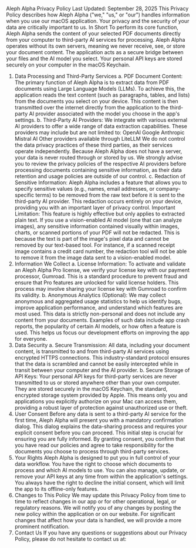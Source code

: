 Aleph Alpha Privacy Policy
Last Updated: September 28, 2025
This Privacy Policy describes how Aleph Alpha ("we," "us," or "our") handles information when you use our macOS application. Your privacy and the security of your data are critically important to us.
In Short
To perform its core function, Aleph Alpha sends the content of your selected PDF documents directly from your computer to third-party AI services for processing. Aleph Alpha operates without its own servers, meaning we never receive, see, or store your document content. The application acts as a secure bridge between your files and the AI model you select. Your personal API keys are stored securely on your computer in the macOS Keychain.
1. Data Processing and Third-Party Services
a. PDF Document Content:
The primary function of Aleph Alpha is to extract data from PDF documents using Large Language Models (LLMs). To achieve this, the application reads the text content (such as paragraphs, tables, and lists) from the documents you select on your device. This content is then transmitted over the internet directly from the application to the third-party AI provider associated with the model you choose in the app's settings.
b. Third-Party AI Providers:
We integrate with various external AI providers to offer a wide range of data extraction capabilities. These providers may include but are not limited to:
OpenAI
Google
Anthropic
Mistral AI
Other providers available through LiteLLM
We do not control the data privacy practices of these third parties, as their services operate independently. Because Aleph Alpha does not have a server, your data is never routed through or stored by us. We strongly advise you to review the privacy policies of the respective AI providers before processing documents containing sensitive information, as their data retention and usage policies are outside of our control.
c. Redaction of Sensitive Information:
Aleph Alpha includes a feature that allows you to specify sensitive values (e.g., names, email addresses, or company-specific terms) to be removed from the raw text before it is sent to the third-party AI provider. This redaction occurs entirely on your device, providing you with an important layer of privacy control.
Important Limitation: This feature is highly effective but only applies to extracted plain text. If you use a vision-enabled AI model (one that can analyze images), any sensitive information contained visually within images, charts, or scanned portions of your PDF will not be redacted. This is because the text is part of the image's pixel data and cannot be removed by our text-based tool. For instance, if a scanned receipt image contains a credit card number, the redaction tool will not be able to remove it from the image data sent to a vision-enabled model.
2. Information We Collect
a. License Information:
To activate and validate an Aleph Alpha Pro license, we verify your license key with our payment processor, Gumroad. This is a standard procedure to prevent fraud and ensure that Pro features are unlocked for valid license holders. This process may involve sharing your license key with Gumroad to confirm its validity.
b. Anonymous Analytics (Optional):
We may collect anonymous and aggregated usage statistics to help us identify bugs, improve application performance, and understand which features are most used. This data is strictly non-personal and does not include any content from your documents. Examples of such data include app crash reports, the popularity of certain AI models, or how often a feature is used. This helps us focus our development efforts on improving the app for everyone.
3. Data Security
a. Secure Transmission:
All data, including your document content, is transmitted to and from third-party AI services using encrypted HTTPS connections. This industry-standard protocol ensures that the data is scrambled and cannot be easily intercepted while in transit between your computer and the AI provider.
b. Secure Storage of API Keys:
Your personal API keys for third-party services are never transmitted to us or stored anywhere other than your own computer. They are stored securely in the macOS Keychain, the standard, encrypted storage system provided by Apple. This means only you and applications you explicitly authorize on your Mac can access them, providing a robust layer of protection against unauthorized use or theft.
4. User Consent
Before any data is sent to a third-party AI service for the first time, Aleph Alpha will present you with a mandatory confirmation dialog. This dialog explains the data-sharing process and requires your explicit consent before you can proceed. This initial step is crucial for ensuring you are fully informed. By granting consent, you confirm that you have read our policies and agree to take responsibility for the documents you choose to process through third-party services.
5. Your Rights
Aleph Alpha is designed to put you in full control of your data workflow. You have the right to choose which documents to process and which AI models to use. You can also manage, update, or remove your API keys at any time from within the application's settings. You always have the right to decline the initial consent, which will limit the app to its offline-only features.
6. Changes to This Policy
We may update this Privacy Policy from time to time to reflect changes in our app or for other operational, legal, or regulatory reasons. We will notify you of any changes by posting the new policy within the application or on our website. For significant changes that affect how your data is handled, we will provide a more prominent notification.
7. Contact Us
If you have any questions or suggestions about our Privacy Policy, please do not hesitate to contact us at:


